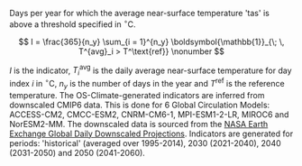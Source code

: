 Days per year for which the average near-surface temperature 'tas' is above a threshold specified in $^\circ$C.

$$
I =  \frac{365}{n_y} \sum_{i = 1}^{n_y} \boldsymbol{\mathbb{1}}_{\; \, T^{avg}_i > T^\text{ref}} \nonumber
$$

$I$ is the indicator, $T^\text{avg}_i$ is the daily average near-surface temperature for day index $i$ in $^\circ$C, $n_y$ is the number of days in the year
and $T^\text{ref}$ is the reference temperature.
The OS-Climate-generated indicators are inferred from downscaled CMIP6 data. This is done for 6 Global Circulation Models: ACCESS-CM2, CMCC-ESM2, CNRM-CM6-1, MPI-ESM1-2-LR, MIROC6 and NorESM2-MM.
The downscaled data is sourced from the [NASA Earth Exchange Global Daily Downscaled Projections](https://www.nccs.nasa.gov/services/data-collections/land-based-products/nex-gddp-cmip6).
Indicators are generated for periods: 'historical' (averaged over 1995-2014), 2030 (2021-2040), 2040 (2031-2050)
and 2050 (2041-2060).
